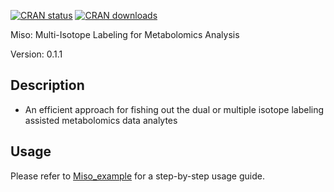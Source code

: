 [![CRAN status](http://www.r-pkg.org/badges/version/Miso)](https://cran.r-project.org/package=Miso) 
[![CRAN downloads](http://cranlogs.r-pkg.org/badges/grand-total/Miso)](https://cran.r-project.org/package=Miso)

Miso: Multi-Isotope Labeling for Metabolomics Analysis

Version: 0.1.1

## Description

- An efficient approach for fishing out the dual or multiple isotope labeling assisted metabolomics data analytes


## Usage

Please refer to [Miso_example](https://github.com/YonghuiDong/Miso_example) for a step-by-step usage guide.

